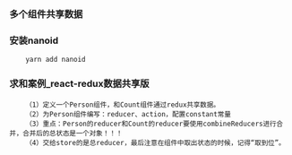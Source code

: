### 多个组件共享数据


### 安装nanoid
        yarn add nanoid

### 求和案例_react-redux数据共享版
        （1）定义一个Person组件，和Count组件通过redux共享数据。
        （2）为Person组件编写：reducer、action，配置constant常量
        （3）重点：Person的reducer和Count的reducer要使用combineReducers进行合并，合并后的总状态是一个对象！！！
        （4）交给store的是总reducer，最后注意在组件中取出状态的时候，记得“取到位”。
